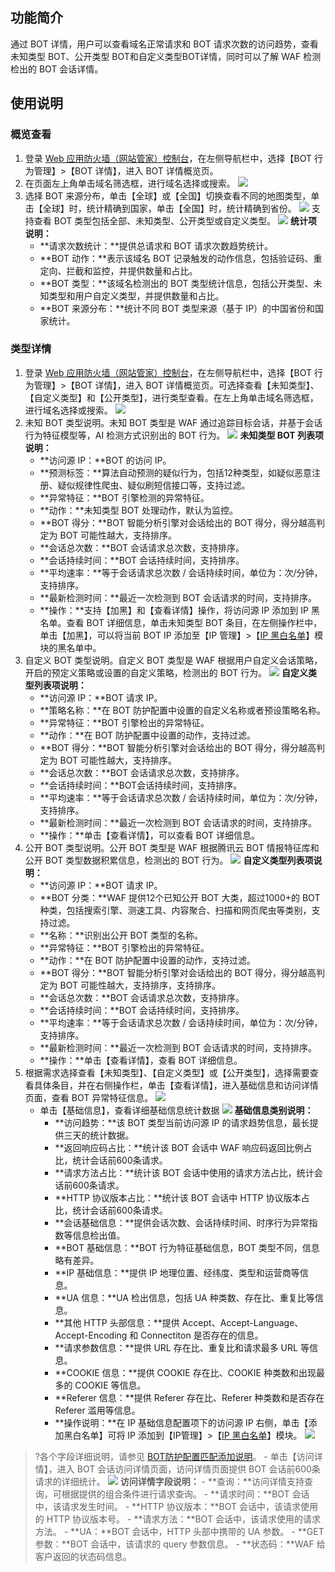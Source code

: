 ## 功能简介
通过 BOT 详情，用户可以查看域名正常请求和 BOT 请求次数的访问趋势，查看未知类型 BOT、公开类型 BOT和自定义类型BOT详情，同时可以了解 WAF 检测检出的 BOT 会话详情。
## 使用说明
### 概览查看
1. 登录 [Web 应用防火墙（网站管家）控制台](https://console.cloud.tencent.com/guanjia/bot2/record/overview)，在左侧导航栏中，选择【BOT 行为管理】>【BOT 详情】，进入 BOT 详情概览页。
2. 在页面左上角单击域名筛选框，进行域名选择或搜索。
![](https://main.qcloudimg.com/raw/6324805b1238981b6fe367864c18113b.png)
3. 选择 BOT 来源分布，单击【全球】或【全国】切换查看不同的地图类型，单击【全球】时，统计精确到国家，单击【全国】时，统计精确到省份。
![](https://main.qcloudimg.com/raw/c1532307c925f83429d8174f945a2061.png)
支持查看 BOT 类型包括全部、未知类型、公开类型或自定义类型。
![](https://main.qcloudimg.com/raw/f60a2e70b6b66af38a653d4ebde2b5d4.png)
**统计项说明：**
	- **请求次数统计：**提供总请求和 BOT 请求次数趋势统计。
	- **BOT 动作：**表示该域名 BOT 记录触发的动作信息，包括验证码、重定向、拦截和监控，并提供数量和占比。
	- **BOT 类型：**该域名检测出的 BOT 类型统计信息，包括公开类型、未知类型和用户自定义类型，并提供数量和占比。
	- **BOT 来源分布：**统计不同 BOT 类型来源（基于 IP）的中国省份和国家统计。

### 类型详情
1. 登录 [Web 应用防火墙（网站管家）控制台](https://console.cloud.tencent.com/guanjia/bot2/record/overview)，在左侧导航栏中，选择【BOT 行为管理】>【BOT 详情】，进入 BOT 详情概览页。可选择查看【未知类型】、【自定义类型】和【公开类型】，进行类型查看。在左上角单击域名筛选框，进行域名选择或搜索。
![](https://main.qcloudimg.com/raw/a304769ac2e6c55afa27e65b5375a485.png)
2. 未知 BOT 类型说明。未知 BOT 类型是 WAF 通过追踪目标会话，并基于会话行为特征模型等，AI 检测方式识别出的 BOT 行为。
![](https://main.qcloudimg.com/raw/022a899a20ae12a52301324e4da77adc.png)
**未知类型 BOT 列表项说明：**
	- **访问源 IP：**BOT 的访问 IP。
	- **预测标签：**算法自动预测的疑似行为，包括12种类型，如疑似恶意注册、疑似规律性爬虫、疑似刷短信接口等，支持过滤。
	- **异常特征：**BOT 引擎检测的异常特征。
	- **动作：**未知类型 BOT 处理动作，默认为监控。
	- **BOT 得分：**BOT 智能分析引擎对会话给出的 BOT 得分，得分越高判定为 BOT 可能性越大，支持排序。
	- **会话总次数：**BOT 会话请求总次数，支持排序。
	- **会话持续时间：**BOT 会话持续时间，支持排序。
	- **平均速率：**等于会话请求总次数 / 会话持续时间，单位为：次/分钟，支持排序。
	- **最新检测时间：**最近一次检测到 BOT 会话请求的时间，支持排序。
	- **操作：**支持【加黑】和【查看详情】操作，将访问源 IP 添加到 IP 黑名单。查看 BOT 详细信息，单击未知类型 BOT 条目，在左侧操作栏中，单击【加黑】，可以将当前 BOT IP 添加至【IP 管理】>【[IP 黑白名单](https://console.cloud.tencent.com/guanjia/ip/list)】模块的黑名单中。
3. 自定义 BOT 类型说明。自定义 BOT 类型是 WAF 根据用户自定义会话策略，开启的预定义策略或设置的自定义策略，检测出的 BOT 行为。
![](https://main.qcloudimg.com/raw/674c67cee110e46aee095e4a6d1e7368.png)
**自定义类型列表项说明：**
	- **访问源 IP：**BOT 请求 IP。
	- **策略名称：**在 BOT 防护配置中设置的自定义名称或者预设策略名称。
	- **异常特征：**BOT 引擎检出的异常特征。
	- **动作：**在 BOT 防护配置中设置的动作，支持过滤。
	- **BOT 得分：**BOT 智能分析引擎对会话给出的 BOT 得分，得分越高判定为 BOT 可能性越大，支持排序。
	- **会话总次数：**BOT 会话请求总次数，支持排序。
	- **会话持续时间：**BOT会话持续时间，支持排序。
	- **平均速率：**等于会话请求总次数 / 会话持续时间，单位为：次/分钟，支持排序。
	- **最新检测时间：**最近一次检测到 BOT 会话请求的时间，支持排序。
	- **操作：**单击【查看详情】，可以查看 BOT 详细信息。
4. 公开 BOT 类型说明。公开 BOT 类型是 WAF 根据腾讯云 BOT 情报特征库和公开 BOT 类型数据积累信息，检测出的 BOT 行为。
![](https://main.qcloudimg.com/raw/ecc555d1c3cf41be7583ca5d23ebb541.png)
**自定义类型列表项说明：**
	- **访问源 IP：**BOT 请求 IP。
	- **BOT 分类：**WAF 提供12个已知公开 BOT 大类，超过1000+的 BOT 种类，包括搜索引擎、测速工具、内容聚合、扫描和网页爬虫等类别，支持过滤。
	- **名称：**识别出公开 BOT 类型的名称。
	- **异常特征：**BOT 引擎检出的异常特征。
	- **动作：**在 BOT 防护配置中设置的动作，支持过滤。
	- **BOT 得分：**BOT 智能分析引擎对会话给出的 BOT 得分，得分越高判定为 BOT 可能性越大，支持排序，支持排序。
	- **会话总次数：**BOT 会话请求总次数，支持排序。
	- **会话持续时间：**BOT 会话持续时间，支持排序。
	- **平均速率：**等于会话请求总次数 / 会话持续时间，单位为：次/分钟，支持排序。
	- **最新检测时间：**最近一次检测到 BOT 会话请求的时间，支持排序。
	- **操作：**单击【查看详情】，查看 BOT 详细信息。
5. 根据需求选择查看【未知类型】、【自定义类型】或【公开类型】，选择需要查看具体条目，并在右侧操作栏，单击【查看详情】，进入基础信息和访问详情页面，查看 BOT 异常特征信息。
![](https://main.qcloudimg.com/raw/89313b320f7a8309c5f26074105a32b9.png)
	- 单击【基础信息】，查看详细基础信息统计数据
![](https://main.qcloudimg.com/raw/3e663e62a21923a4ec935c33588d9a3c.png)
**基础信息类别说明：**
		- **访问趋势：**该 BOT 类型当前访问源 IP 的请求趋势信息，最长提供三天的统计数据。
		- **返回响应码占比：**统计该 BOT 会话中 WAF 响应码返回比例占比，统计会话前600条请求。
		- **请求方法占比：**统计该 BOT 会话中使用的请求方法占比，统计会话前600条请求。
		- **HTTP 协议版本占比：**统计该 BOT 会话中 HTTP 协议版本占比，统计会话前600条请求。
		- **会话基础信息：**提供会话次数、会话持续时间、时序行为异常指数等信息检出值。
		- **BOT 基础信息：**BOT 行为特征基础信息，BOT 类型不同，信息略有差异。
		- **IP 基础信息：**提供 IP 地理位置、经纬度、类型和运营商等信息。
		- **UA 信息：**UA 检出信息，包括 UA 种类数、存在比、重复比等信息。
		- **其他 HTTP 头部信息：**提供 Accept、Accept-Language、Accept-Encoding 和 Connectiton 是否存在的信息。
		- **请求参数信息：**提供 URL 存在比、重复比和请求最多 URL 等信息。
		- **COOKIE 信息：**提供 COOKIE 存在比、COOKIE 种类数和出现最多的 COOKIE 等信息。
		- **Referer 信息：**提供 Referer 存在比、Referer 种类数和是否存在 Referer 滥用等信息。
		- **操作说明：**在 IP 基础信息配置项下的访问源 IP 右侧，单击【添加黑白名单】可将 IP 添加到【IP管理】>【[IP 黑白名单](https://console.cloud.tencent.com/guanjia/ip/list)】模块。
	![](https://main.qcloudimg.com/raw/752d84226834e543397adb30405626e2.png)
>?各个字段详细说明，请参见 [BOT防护配置匹配添加说明]()。
	- 单击【访问详情】，进入 BOT 会话访问详情页面，访问详情页面提供 BOT 会话前600条请求的详细统计。
![](https://main.qcloudimg.com/raw/74a3f962318c3cc5d52ef6fcdc2646cb.png)
	**访问详情字段说明：**
		- **查询：**访问详情支持查询，可根据提供的组合条件进行请求查询。
		- **请求时间：**BOT 会话中，该请求发生时间。
		- **HTTP 协议版本：**BOT 会话中，该请求使用的 HTTP 协议版本号。
		- **请求方法：**BOT 会话中，该请求使用的请求方法。
		- **UA：**BOT 会话中，HTTP 头部中携带的 UA 参数。
		- **GET 参数：**BOT 会话中，该请求的 query 参数信息。
		- **状态码：**WAF 给客户返回的状态码信息。
	